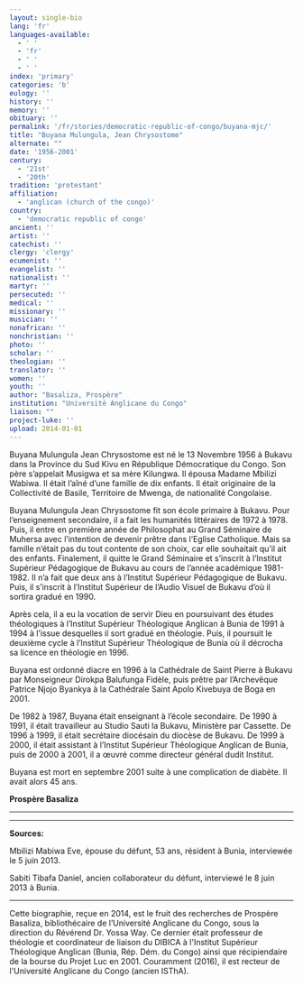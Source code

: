 ```yaml
---
layout: single-bio
lang: 'fr'
languages-available:
  - ' '
  - 'fr'
  - ' '
  - ' '
index: 'primary'
categories: 'b'
eulogy: ''
history: ''
memory: ''
obituary: ''
permalink: '/fr/stories/democratic-republic-of-congo/buyana-mjc/'
title: "Buyana Mulungula, Jean Chrysostome"
alternate: ""
date: '1956-2001'
century:
  - '21st'
  - '20th'
tradition: 'protestant'
affiliation:
  - 'anglican (church of the congo)'
country:
  - 'democratic republic of congo'
ancient: ''
artist: ''
catechist: ''
clergy: 'clergy'
ecumenist: ''
evangelist: ''
nationalist: ''
martyr: ''
persecuted: ''
medical: ''
missionary: ''
musician: ''
nonafrican: ''
nonchristian: ''
photo: ''
scholar: ''
theologian: ''
translator: ''
women: ''
youth: ''
author: "Basaliza, Prospère"
institution: "Université Anglicane du Congo"
liaison: ""
project-luke: ''
upload: 2014-01-01
---
```




Buyana Mulungula Jean Chrysostome est n&eacute; le 13 Novembre 1956 &agrave; Bukavu dans la Province du Sud Kivu en R&eacute;publique D&eacute;mocratique du Congo. Son p&egrave;re s&rsquo;appelait Musigwa et sa m&egrave;re Kilungwa. Il &eacute;pousa Madame Mbilizi Wabiwa. Il &eacute;tait l&rsquo;a&icirc;n&eacute; d&rsquo;une famille de dix enfants. Il &eacute;tait originaire de la Collectivit&eacute; de Basile, Territoire de Mwenga, de nationalit&eacute; Congolaise.

Buyana Mulungula Jean Chrysostome fit son &eacute;cole primaire &agrave; Bukavu. Pour l&rsquo;enseignement secondaire, il a fait les humanit&eacute;s litt&eacute;raires de 1972 &agrave; 1978. Puis, il entre en premi&egrave;re ann&eacute;e de Philosophat au Grand S&eacute;minaire de Muhersa avec l&rsquo;intention de devenir pr&ecirc;tre dans l&rsquo;Eglise Catholique. Mais sa famille n&rsquo;&eacute;tait pas du tout contente de son choix, car elle souhaitait qu&rsquo;il ait des enfants. Finalement, il quitte le Grand S&eacute;minaire et s&rsquo;inscrit &agrave; l&rsquo;Institut Sup&eacute;rieur P&eacute;dagogique de Bukavu au cours de l&rsquo;ann&eacute;e acad&eacute;mique 1981-1982. Il n&rsquo;a fait que deux ans &agrave; l&rsquo;Institut Sup&eacute;rieur P&eacute;dagogique de Bukavu. Puis, il s&rsquo;inscrit &agrave; l&rsquo;Institut Sup&eacute;rieur de l&rsquo;Audio Visuel de Bukavu d&rsquo;o&ugrave; il sortira gradu&eacute; en 1990.

Apr&egrave;s cela, il a eu la vocation de servir Dieu en poursuivant des &eacute;tudes th&eacute;ologiques &agrave; l&rsquo;Institut Sup&eacute;rieur Th&eacute;ologique Anglican &agrave; Bunia de 1991 &agrave; 1994 &agrave; l&rsquo;issue desquelles il sort gradu&eacute; en th&eacute;ologie. Puis, il poursuit le deuxi&egrave;me cycle &agrave; l&rsquo;Institut Sup&eacute;rieur Th&eacute;ologique de Bunia o&ugrave; il d&eacute;crocha sa licence en th&eacute;ologie en 1996.

Buyana est ordonn&eacute; diacre en 1996 &agrave; la Cath&eacute;drale de Saint Pierre &agrave; Bukavu par Monseigneur Dirokpa Balufunga Fid&egrave;le, puis pr&ecirc;tre  par l&rsquo;Archev&ecirc;que Patrice Njojo Byankya &agrave; la Cath&eacute;drale Saint Apolo Kivebuya de Boga en 2001.

De 1982 &agrave; 1987, Buyana &eacute;tait enseignant &agrave; l&rsquo;&eacute;cole secondaire. De 1990 &agrave; 1991, il &eacute;tait travailleur au Studio Sauti la Bukavu, Minist&egrave;re par Cassette. De 1996 &agrave; 1999, il &eacute;tait secr&eacute;taire dioc&eacute;sain du dioc&egrave;se de Bukavu. De 1999  &agrave; 2000, il &eacute;tait assistant &agrave; l&rsquo;Institut Sup&eacute;rieur Th&eacute;ologique Anglican de Bunia, puis de 2000 &agrave; 2001, il a &oelig;uvr&eacute; comme directeur g&eacute;n&eacute;ral dudit Institut.

Buyana est mort en septembre 2001 suite &agrave; une complication de diab&egrave;te. Il avait alors 45 ans.

**Prosp&egrave;re Basaliza**

---

---

**Sources:**

Mbilizi Mabiwa Eve, &eacute;pouse du d&eacute;funt, 53 ans,  r&eacute;sident &agrave; Bunia, interview&eacute;e le 5 juin 2013.

Sabiti Tibafa Daniel, ancien collaborateur du d&eacute;funt, interview&eacute; le 8 juin 2013 &agrave; Bunia.

---

Cette biographie, re&ccedil;ue en 2014, est le fruit des recherches de Prosp&egrave;re Basaliza, biblioth&eacute;caire de l&rsquo;Universit&eacute; Anglicane du Congo, sous la direction du R&eacute;v&eacute;rend Dr. Yossa Way. Ce dernier &eacute;tait professeur de th&eacute;ologie et coordinateur de liaison du DIBICA &agrave; l'Institut Sup&eacute;rieur Th&eacute;ologique Anglican (Bunia, R&eacute;p. D&eacute;m. du Congo) ainsi que r&eacute;cipiendaire de la bourse du Projet Luc en 2001. Couramment (2016), il est recteur de l'Université Anglicane du Congo (ancien ISThA).
